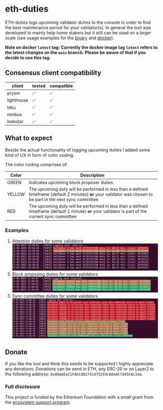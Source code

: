 # eth-duties

ETH-duties logs upcoming validator duties to the console in order to find the best maintenance period for your validator(s). In general the tool was developed to mainly help home stakers but it still can be used on a larger scale (see usage examples for the [binary](./usage/binary.md) and [docker](./usage/docker.md)).

**Note on docker `latest` tag: Currently the docker image tag `latest` refers to the latest changes on the `main` branch. Please be aware of that if you decide to use this tag.**

## Consensus client compatibility

| client | tested | compatible |
|  --- |  --- | --- |
| prysm | :white_check_mark: | :white_check_mark: |
| lighthouse | :white_check_mark: | :white_check_mark: |
| teku | :white_check_mark: | :white_check_mark: |
| nimbus | :white_check_mark: | :white_check_mark: |
| lodestar | :white_check_mark: | :white_check_mark: |

## What to expect

Beside the actual functionality of logging upcoming duties I added some kind of UX in form of color coding.

The color coding comprises of:

| Color | Description |
| --- | --- |
| GREEN | Indicates upcoming block proposer duties |
| YELLOW | The upcoming duty will be performed in less than a defined timeframe (default 2 minutes) **or** your validator was chosen to be part in the next sync committee |
| RED | The upcoming duty will be performed in less than a defined timeframe (default 1 minute) **or** your validator is part of the current sync committee |

### Examples

1. Attestion duties for some validators ![attestations](./img/attestations.png)
1. Block proposing duties for some validators ![proposing](./img/proposing.png)
1. Sync committee duties for some validators ![sync_committee](./img/sync_committee.png)

## Donate

If you like the tool and think this needs to be supported I highly appreciate any donations. Donations can be send in ETH, any ERC-20 or on Layer2 to the following address: `0x89a6EeC1FAbC802741475259cBdeAC7d45FAc14a`.

### Full disclosure

This project is funded by the Ethereum Foundation with a small grant from the [ecosystem support program](https://esp.ethereum.foundation/applicants/small-grants=).
